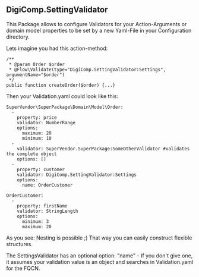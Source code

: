 DigiComp.SettingValidator
-------------------------


This Package allows to configure Validators for your Action-Arguments or domain model properties to be set by a new
Yaml-File in your Configuration directory.

Lets imagine you had this action-method:

	/**
	 * @param Order $order
	 * @Flow\Validate(type="DigiComp.SettingValidator:Settings", argumentName="$order")
	 */
	public function createOrder($order) {...}

Then your Validation.yaml could look like this:

	SuperVendor\SuperPackage\Domain\Model\Order:
	  -
		property: price 
		validator: NumberRange
		options:
		  maximum: 20
		  minimum: 10
	  -
	    validator: SuperVendor.SuperPackage:SomeOtherValidator #validates the complete object
	    options: []
	  -
	    property: customer
	    validator: DigiComp.SettingValidator:Settings
	    options:
	      name: OrderCustomer
	      
	OrderCustomer:
	  -
	    property: firstName
	    validator: StringLength
	    options:
	      minimum: 3
	      maximum: 20
    

As you see: Nesting is possible ;) That way you can easily construct flexible structures.

The SettingsValidator has an optional option: "name" - If you don't give one, it assumes your validation value is an
object and searches in Validation.yaml for the FQCN.
